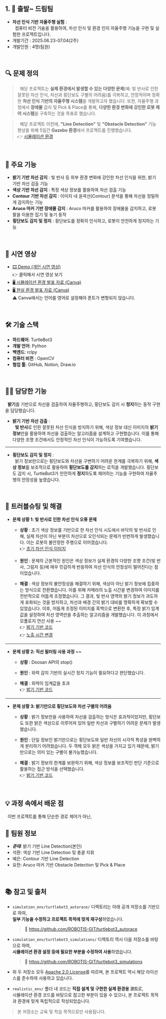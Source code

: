 ## 1. 🚗 출발~ 드림팀
- **차선 인식 기반 자율주행 실험** :  
  &nbsp;&nbsp;컴퓨터 비전 기술을 활용하여, 차선 인식 및 환경 인지 자율주행 기능을 구현 및 실험한 프로젝트입니다.
- 개발기간 : 2025.06.23-07.04(2주) 
- 개발인원 : 4명(팀원) 
<br />

## 🔍 문제 정의
> &nbsp;&nbsp;해당 프로젝트는 **실제 환경에서 발생할 수 있는 다양한 문제**(예: 빛 반사로 인한 잘못된 차선 인식, 차선과 횡단보도 구별의 어려움)를 극복하고, 
안정적이며 정확한 **차선 인식 기반의 자율주행 시스템**을 개발하고자 했습니다. 또한, 자율주행 과정에서 **장애물** 감지 및 Pick & Place를 통해, **다양한 환경 변화에 강인한 로봇 제어 시스템**을 구축하는 것을 목표로 했습니다.

> &nbsp;&nbsp;해당 프로젝트 이전에, **"Line Detection"** 및 **"Obstacle Detection"** 기능 향상을 위해 5일간 **Gazebo 환경**에서 프로젝트를 진행했습니다.  
👉 [시뮬레이션 환경](https://github.com/juntae02/go_dream-team/tree/main/simulation_env)
<br />

## 📌 주요 기능
- **밝기 기반 차선 감지** : 빛 반사 등 외부 환경 변화에 강인한 차선 인식을 위한, 밝기 기반 차선 검출 기능
- **색상 기반 차선 감지** : 특정 색상 정보를 활용하여 차선 검출 기능
- **Contour 기반 차선 감지** : 이미지 내 윤곽선(Contour) 분석을 통해 차선을 정밀하게 감지하는 기능
- **Aruco 마커 기반 장애물 감지** : Aruco 마커를 활용하여 장애물을 감지하고, 로봇 팔을 이용한 집기 및 놓기 동작 
- **횡단보도 감지 및 정지** : 횡단보도를 정확히 인식하고, 로봇이 안전하게 정지하는 기능
<br />

## 🎥 시연 영상
- [🎞️ Demo (개인 시연 영상)](https://www.youtube.com/watch?v=1DT9jmcWfok)  
👉 클릭해서 시연 영상 보기
- [🖥️ 시뮬레이션 환경 발표 자료 (Canva)](https://www.canva.com/design/DAGt2sLx8RI/VkKIgs1l_i8HXuTRUbE8JQ/edit?utm_content=DAGt2sLx8RI&utm_campaign=designshare&utm_medium=link2&utm_source=sharebutton)
- [🖥️ 현실 환경 발표 자료 (Canva)](https://www.canva.com/design/DAGt2kunhJg/goZzTe1LCq2qbrLk0cxp_A/edit?utm_content=DAGt2kunhJg&utm_campaign=designshare&utm_medium=link2&utm_source=sharebutton)  
⚠️ Canva에서는 언어를 영어로 설정해야 폰트가 변형되지 않습니다.  
<br />

## 🛠️ 기술 스택
- **하드웨어**: TurtleBot3
- **개발 언어**: Python 
- **백엔드**: rclpy
- **컴퓨터 비전** : OpenCV
- **협업 툴**: GitHub, Notion, Draw.io
<br />

## 👨‍💻 담당한 기능
&nbsp;&nbsp;**밝기**를 기반으로 차선을 검출하여 자율주행하고, 횡단보도 감지 시 **정지**하는 동작 구현을 담당했습니다.

- **밝기 기반 차선 검출** :  
  &nbsp;&nbsp;**빛 반사**로 인한 잘못된 차선 인식을 방지하기 위해, 색상 정보 대신 이미지의 **밝기 정보**만을 활용하여 차선을 검출하는 알고리즘을 설계하고 구현했습니다. 이를 통해 다양한 조명 조건에서도 안정적인 차선 인식이 가능하도록 기여했습니다.  
---

- **횡단보도 감지 및 정지** :  
  &nbsp;&nbsp;밝기 정보만으로는 횡단보도와 차선을 구변하기 어려운 한계를 극복하기 위해, **색상 정보**를 보조적으로 활용하여 **횡단보도를 감지**하는 로직을 개발했습니다. 횡단보도 감지 시, TurtleBot3가 안전하게 **정지**하도록 제어하는 기능을 구현하여 자율주행의 안정성을 높였습니다.
<br />

## 🤔 트러블슈팅 및 해결 

- **문제 상황 1: 빛 반사로 인한 차선 인식 오류 문제**
  
  - **상황** : 초기 색상 정보를 기반으로 한 차선 인식 시도에서 바닥의 빛 반사로 인해, 실제 차선이 아닌 부분이 차선으로 오인식되는 문제가 빈번하게 발생했습니다. 이는 로봇의 불안정한 주행으로 이어졌습니다.  
  👉 [초기 차선 인식 이미지](https://github.com/juntae02/go_dream-team/blob/main/resource/test_img.png)
  
  - **원인** : 문제의 근본적인 원인은 색상 정보가 실제 환경의 다양한 조명 조건(빛 반사, 그림자 등)에 매우 민감하게 반응하여 차선 인식의 안정성이 떨어진다는 점이었습니다.
    
  - **해결** : 색상 정보의 불안정성을 해결하기 위해, 색상이 아닌 밝기 정보에 집중하는 방식으로 전환했습니다. 이를 위해 카메라의 노출 시간을 변경하여 이미지를 전반적으로 어둡게 조정했습니다. 그 결과, 빛 반사 영역의 밝기 정보가 과도하게 포화되는 것을 방지하고, 차선과 배경 간의 밝기 대비를 명확하게 확보할 수 있었습니다. 이후, 어둡게 조정된 이미지를 흑백으로 변환한 후, 특정 밝기 임계값을 설정하여 차선 영역만을 추출하는 알고리즘을 개발했습니다. 이 과정에서 모폴로지 연산 사용 ~~    
  👉 [밝기 기반 코드](https://github.com/juntae02/go_dream-team/blob/main/realistic_env/lane_detect/brightness_lane_detect.py)  
  👉 [노출 시간 변경]()
---

- **문제 상황 2: 직선 필터링 사용 과정 ~~**
  - **상황** : Doosan API의 stop()
    
  - **원인** : 외력 감지 기반의 실시간 정지 기능이 필요하다고 판단했습니다.
    
  - **해결** : 외력이 임계값을 초과  
  👉 [밝기 기반 코드]()
---

- **문제 상황 3: 밝기만으로 횡단보도와 차선 구별의 어려움**
  - **상황** : 밝기 정보만을 사용하여 차선을 검출하는 방식은 효과적이었지만, 횡단보도 또한 밝은 색상으로 이루어져 있어 일반 차선과 구별하기 어려운 문제가 발생했습니다. 
    
  - **원인** : 단일 정보인 밝기만으로는 횡단보도와 일반 차선의 시각적 특성을 완벽하게 분리하기 어려웠습니다. 두 객체 모두 밝은 색상을 가지고 있기 때문에, 밝기만으로는 의미 있는 구별이 불가능했습니다.
    
  - **해결** : 밝기 정보의 한계를 보완하기 위해, 색상 정보를 보조적인 판단 기준으로 활용하는 접근 방식을 선택했습니다.   
  👉 [밝기 기반 코드]()
<br />

## 💡 과정 속에서 배운 점
&nbsp;&nbsp;이번 프로젝트를 통해 단순한 경로 제어가 아닌, 
<br />

## 🤝 팀원 정보
- ***준태***: 밝기 기반 Line Detection(본인)   
- 석환: 색상 기반 Line Detection 및 총괄 지휘
- 예은: Contour 기반 Line Detection 
- 요한: Aruco 마커 기반 Obstacle Detection 및 Pick & Place 
<br />

## 📚 참고 및 출처

- `simulation_env/turtlebot3_autorace/` 디렉토리는 아래 공개 저장소를 기반으로 하여,  
  **일부 기능을 수정하고 프로젝트 목적에 맞게 재구성**하였습니다.  
  > 🔗 https://github.com/ROBOTIS-GIT/turtlebot3_autorace

- `simulation_env/turtlebot3_simulations/` 디렉토리 역시 다음 저장소를 바탕으로 하여,  
  **시뮬레이션 환경 설정 등에 필요한 부분을 수정하여 사용**하였습니다.  
  > 🔗 https://github.com/ROBOTIS-GIT/turtlebot3_simulations

- 위 두 저장소 모두 [Apache 2.0 License](https://www.apache.org/licenses/LICENSE-2.0.html)를 따르며, 본 프로젝트 역시 해당 라이선스를 준수하여 사용하고 있습니다.

- `realistic_env/` 폴더 내 코드는 **직접 설계 및 구현한 실제 환경용 코드**로,  
  시뮬레이션 환경 코드를 바탕으로 참고한 부분이 있을 수 있으나, 본 프로젝트 목적과 환경에 맞게 독립적으로 작성되었습니다.

> 본 저장소는 교육 및 학습 목적으로만 사용됩니다.
